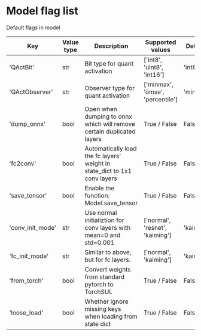 # Model flag list 

Default flags in model

| Key | Value type | Description | Supported values | Default |
|---|---|---|---|---|
| 'QActBit' | str | Bit type for quant activation | ['int8', 'uint8', 'int16'] | 'int8' |
| 'QActObserver' | str | Observer type for quant activation | ['minmax', 'omse', 'percentile'] | 'minmax' |
| 'dump_onnx' | bool | Open when dumping to onnx which will remove certain duplicated layers | True / False | False |
| 'fc2conv' | bool | Automatically load the fc layers' weight in state_dict to 1x1 conv layers | True / False | False | 
| 'save_tensor' | bool | Enable the function: Model.save_tensor | True / False |  False |
| 'conv_init_mode' | str | Use normal initializtion for conv layers with mean=0 and std=0.001 | ['normal', 'resnet', 'kaiming'] | 'kaiming' |
| 'fc_init_mode' | str | Similar to above, but for fc layers. | ['normal', 'kaiming'] | 'kaiming' | 
| 'from_torch' | bool | Convert weights from standard pytorch to TorchSUL | True / False | False |
| 'loose_load' | bool | Whether ignore missing keys when loading from state dict| True / False | False |
